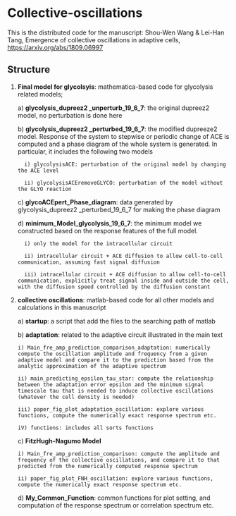 # Collective-oscillations

This is the distributed code for the manuscript:  Shou-Wen Wang & Lei-Han Tang, Emergence of collective oscillations in adaptive cells, https://arxiv.org/abs/1809.06997


## Structure
1) **Final model for glycolsyis**: mathematica-based code for glycolysis related models;				

   a) **glycolysis_dupreez2 _unperturb_19_6_7**:  the original dupreez2 model, no perturbation is done here
   
   b) **glycolysis_dupreez2 _perturbed_19_6_7**:  the modified dupreeze2 model.  Response of the system to stepwise or periodic change of ACE is computed and a phase diagram of the whole system is generated. In particular, it includes the following two models
      
         i) glycolysisACE: perturbation of the original model by changing the ACE level
      
         ii) glycolysisACEremoveGLYCO: perturbation of the model without the GLYO reaction
      
   c) **glycoACEpert_Phase_diagram**: data generated by glycolysis_dupreez2 _perturbed_19_6_7 for making the phase diagram
   
   d) **minimum_Model_glycolysis_19_6_7**: the minimum model we constructed based on the response features of the full model.  
   
         i) only the model for the intracellular circuit
      
         ii) intracellular circuit + ACE diffusion to allow cell-to-cell communication, assuming fast signal diffusion
      
         iii) intracellular circuit + ACE diffusion to allow cell-to-cell communication, explicitly treat signal inside and outside the cell, with the diffusion speed controlled by the diffusion constant
  
2) **collective oscillations**: matlab-based code for all other models and calculations in this manuscript

	a) **startup**: a script that add the files to the searching path of matlab

   b) **adaptation**: related to the adaptive circuit illustrated in the main text
   
       i) Main_fre_amp_prediction_comparison_adaptation: numerically compute the oscillation amplitude and frequency from a given adaptive model and compare it to the prediction based from the analytic approximation of the adaptive spectrum
   
       ii) main_predicting_epsilon_tau_star: compute the relationship between the adaptation error epsilon and the minimum signal timescale tau that is needed to induce collective oscillations (whatever the cell density is needed)
      
       iii) paper_fig_plot_adaptation_oscillation: explore various functions, compute the numerically exact response spectrum etc.
       
       iV) functions: includes all sorts functions
       
   c) **FitzHugh-Nagumo Model**
   
       i) Main_fre_amp_prediction_comparison: compute the amplitude and frequency of the collective oscillations, and compare it to that predicted from the numerically computed response spectrum
         
       ii) paper_fig_plot_FNH_oscillation: explore various functions, compute the numerically exact response spectrum etc.
       
   d) **My_Common_Function**: common functions for plot setting, and computation of the response spectrum or correlation spectrum etc. 
     
   
